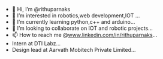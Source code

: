 - 👋 Hi, I’m @rithuparnaks
- 👀 I’m interested in robotics,web development,IOT ...
- 🌱 I’m currently learning python,c++ and arduino...
- 💞️ I’m looking to collaborate on IOT and robotic projects...
- 📫 How to reach me @www.linkedin.com/in/rithuparnaks...
- Intern at DTI Labz...
- Design lead at Aarvath Mobitech Private Limited...
  
<!---
rithuparnaks/rithuparnaks is a ✨ special ✨ repository because its `README.md` (this file) appears on your GitHub profile.
You can click the Preview link to take a look at your changes.
--->
